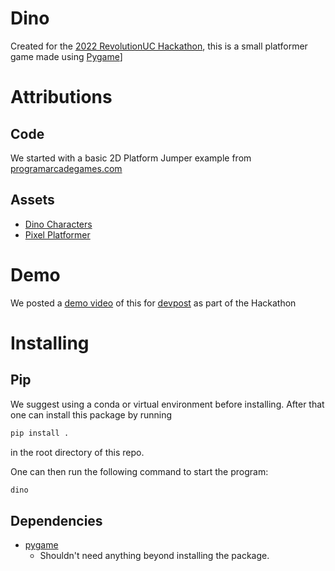 # Dino
Created for the [2022 RevolutionUC Hackathon](https://revolutionuc.com/), this is a small platformer game made using [Pygame](https://www.pygame.org/)]

# Attributions
## Code
We started with a basic 2D Platform Jumper example from [programarcadegames.com](https://demching.itch.io/dino-family)

## Assets
+ [Dino Characters](https://arks.itch.io/dino-characters)
+ [Pixel Platformer](https://kenney-assets.itch.io/pixel-platformer)

# Demo
We posted a [demo video](https://youtu.be/MLxx63Jur7M) of this for 
[devpost](https://devpost.com/software/music-maker-2xf701) as part of the Hackathon

# Installing
## Pip
We suggest using a conda or virtual environment before installing.
After that one can install this package by running
```bash
pip install .
```
in the root directory of this repo.

One can then run the following command to start the program:
```bash
dino
```

## Dependencies
+ [pygame](https://www.pygame.org/wiki/GettingStarted)
  + Shouldn't need anything beyond installing the package.
